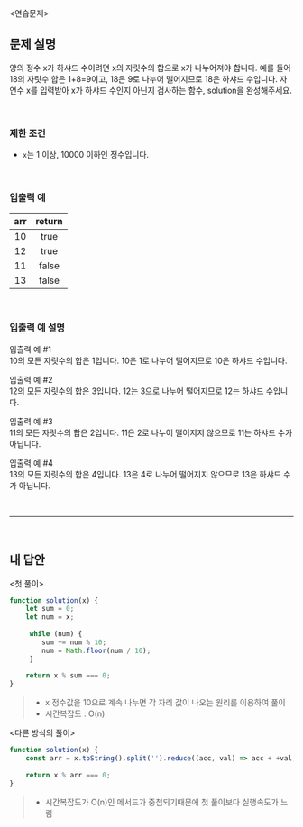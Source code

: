 <연습문제>

## 문제 설명
양의 정수 x가 하샤드 수이려면 x의 자릿수의 합으로 x가 나누어져야 합니다. 예를 들어 18의 자릿수 합은 1+8=9이고, 18은 9로 나누어 떨어지므로 18은 하샤드 수입니다. 자연수 x를 입력받아 x가 하샤드 수인지 아닌지 검사하는 함수, solution을 완성해주세요.

<br>

### 제한 조건
* `x`는 1 이상, 10000 이하인 정수입니다.

<br>

### 입출력 예
|arr|return|
|:---:|:---:|
|10|true|
|12|true|
|11|false|
|13|false|

<br>

### 입출력 예 설명
입출력 예 #1   
10의 모든 자릿수의 합은 1입니다. 10은 1로 나누어 떨어지므로 10은 하샤드 수입니다.

입출력 예 #2   
12의 모든 자릿수의 합은 3입니다. 12는 3으로 나누어 떨어지므로 12는 하샤드 수입니다.

입출력 예 #3   
11의 모든 자릿수의 합은 2입니다. 11은 2로 나누어 떨어지지 않으므로 11는 하샤드 수가 아닙니다.

입출력 예 #4   
13의 모든 자릿수의 합은 4입니다. 13은 4로 나누어 떨어지지 않으므로 13은 하샤드 수가 아닙니다.

<br>

---

<br>

## 내 답안
<첫 풀이>
```JavaScript
function solution(x) {
    let sum = 0;
    let num = x;
    
     while (num) {
        sum += num % 10;
        num = Math.floor(num / 10);
     }
    
    return x % sum === 0;
}
```
> * x 정수값을 10으로 계속 나누면 각 자리 값이 나오는 원리를 이용하여 풀이
> * 시간복잡도 : O(n)

<다른 방식의 풀이>
```JavaScript
function solution(x) {
    const arr = x.toString().split('').reduce((acc, val) => acc + +val, 0);
    
    return x % arr === 0;
}
```
> * 시간복잡도가 O(n)인 메서드가 중첩되기때문에 첫 풀이보다 실행속도가 느림